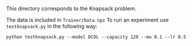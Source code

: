 This directory corresponds to the Knapsack problem.

The data is included in `Trainer/Data.npz`
To run an experiment use `testknapsack.py` in the following way:
```
python testknapsack.py --model DCOL --capacity 120 --mu 0.1 --lr 0.5
```
